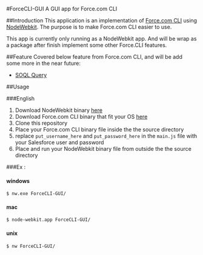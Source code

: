 #ForceCLI-GUI
A GUI app for Force.com CLI

##Introduction
This application is an implementation of [Force.com CLI][4] using [NodeWebkit][1]. The purpose is to make Force.com CLI easier to use.

This app is currently only running as a NodeWebkit app. And will be wrap as a package after finish implement some other Force.CLI features.

##Feature
Covered below feature from Force.com CLI, and will be add some more in the near future: 

 * [SOQL Query][5] 

##Usage

###English

 1. Download NodeWebkit binary [here][2]
 2. Download Force.com CLI binary that fit your OS [here][3]
 3. Clone this repository
 4. Place your Force.com CLI binary file inside the the source directory
 5. replace `put_username_here` and `put_password_here` in the `main.js` file with your Salesforce user and password
 6. Place and run your NodeWebkit binary file from outside the the source directory

###Ex :

#### windows

    $ nw.exe ForceCLI-GUI/

#### mac

    $ node-webkit.app ForceCLI-GUI/

#### unix

    $ nw ForceCLI-GUI/

[1]: https://github.com/rogerwang/node-webkit
[2]: https://github.com/rogerwang/node-webkit/blob/master/README.md#downloads
[3]: https://github.com/heroku/force/tree/master/binaries
[4]: https://github.com/heroku/force
[5]: http://www.salesforce.com/us/developer/docs/soql_sosl/Content/sforce_api_calls_soql.htm